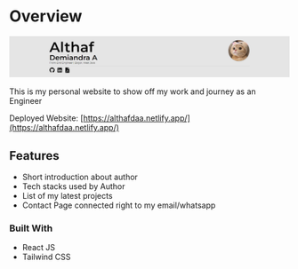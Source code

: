 # Overview

![](./docs/cover.png)

This is my personal website to show off my work and journey as an Engineer

Deployed Website: [https://althafdaa.netlify.app/](https://althafdaa.netlify.app/)

## Features

- Short introduction about author
- Tech stacks used by Author
- List of my latest projects
- Contact Page connected right to my email/whatsapp

### Built With

- React JS
- Tailwind CSS
